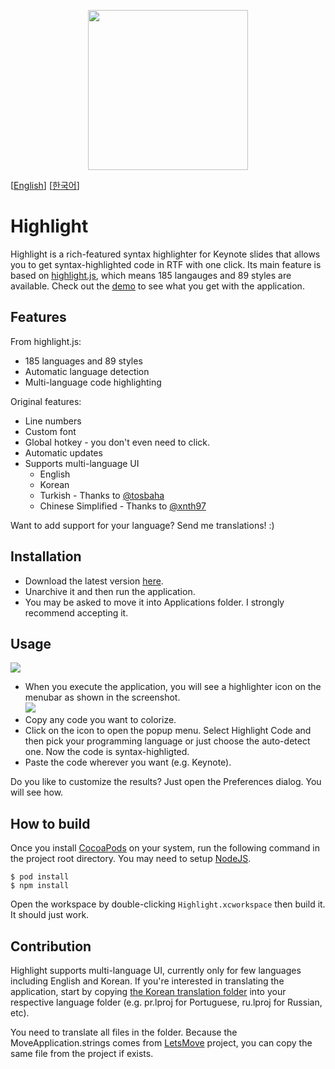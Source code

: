 <p align="center">
	<img src="https://user-images.githubusercontent.com/212034/28132290-577374c6-6777-11e7-9dd2-802606985c2b.png" width="256" height="256">
</p>

[[English](https://github.com/taggon/highlight/blob/master/README.md)]
[[한국어](https://github.com/taggon/highlight/blob/master/docs/README.ko.md)]

# Highlight

Highlight is a rich-featured syntax highlighter for Keynote slides that allows you to get syntax-highlighted code in RTF with one click.
Its main feature is based on [highlight.js](https://highlightjs.org/), which means 185 langauges and 89 styles are available.
Check out the [demo](https://highlightjs.org/static/demo/) to see what you get with the application.

## Features

From highlight.js:

* 185 languages and 89 styles
* Automatic language detection
* Multi-language code highlighting

Original features:

* Line numbers
* Custom font
* Global hotkey - you don't even need to click.
* Automatic updates
* Supports multi-language UI
  * English
  * Korean
  * Turkish - Thanks to [@tosbaha](https://github.com/tosbaha)
  * Chinese Simplified - Thanks to [@xnth97](https://github.com/xnth97)

Want to add support for your language? Send me translations! :)

## Installation

* Download the latest version [here](https://github.com/taggon/highlight/releases).
* Unarchive it and then run the application.
* You may be asked to move it into Applications folder. I strongly recommend accepting it.

## Usage

![](https://user-images.githubusercontent.com/212034/28166880-98238d06-6814-11e7-9418-83a286a8a67d.gif)

* When you execute the application, you will see a highlighter icon on the menubar as shown in the screenshot.  
![](https://user-images.githubusercontent.com/212034/28166990-f05c99fe-6814-11e7-9ec8-c7569a20763d.png)
* Copy any code you want to colorize.
* Click on the icon to open the popup menu. Select Highlight Code and then pick your programming language
or just choose the auto-detect one. Now the code is syntax-highligted.
* Paste the code wherever you want (e.g. Keynote).

Do you like to customize the results? Just open the Preferences dialog. You will see how.

## How to build

Once you install [CocoaPods](https://cocoapods.org/) on your system, run the following command in the project root directory.
You may need to setup [NodeJS](https://nodejs.org).

```
$ pod install
$ npm install
```

Open the workspace by double-clicking `Highlight.xcworkspace` then build it. It should just work.

## Contribution

Highlight supports multi-language UI, currently only for few languages including English and Korean.
If you're interested in translating the application, start by copying
[the Korean translation folder](https://github.com/taggon/highlight/tree/master/Highlight/ko.lproj) into your respective language folder
(e.g. pr.lproj for Portuguese, ru.lproj for Russian, etc).

You need to translate all files in the folder. Because the MoveApplication.strings comes from [LetsMove](https://github.com/potionfactory/LetsMove) project, you can copy the same file from the project if exists.
